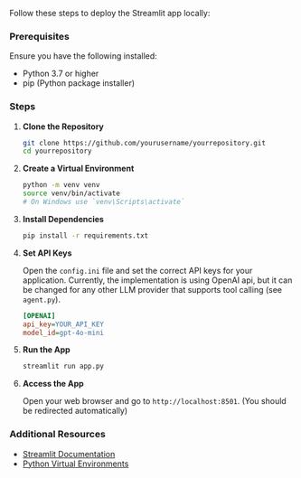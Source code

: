 Follow these steps to deploy the Streamlit app locally:

### Prerequisites

Ensure you have the following installed:
- Python 3.7 or higher
- pip (Python package installer)

### Steps

1. **Clone the Repository**

    ```bash
    git clone https://github.com/yourusername/yourrepository.git
    cd yourrepository
    ```

2. **Create a Virtual Environment**

    ```bash
    python -m venv venv
    source venv/bin/activate
    # On Windows use `venv\Scripts\activate`
    ```

3. **Install Dependencies**

    ```bash
    pip install -r requirements.txt
    ```

4. **Set API Keys**

    Open the `config.ini` file and set the correct API keys for your application. Currently, the implementation is using OpenAI api, but it can be changed for any other LLM provider that supports tool calling (see `agent.py`).

    ```ini
    [OPENAI]
    api_key=YOUR_API_KEY
    model_id=gpt-4o-mini
    ```

5. **Run the App**

    ```bash
    streamlit run app.py
    ```

6. **Access the App**

    Open your web browser and go to `http://localhost:8501`. (You should be redirected automatically)

### Additional Resources

- [Streamlit Documentation](https://docs.streamlit.io/)
- [Python Virtual Environments](https://docs.python.org/3/tutorial/venv.html)